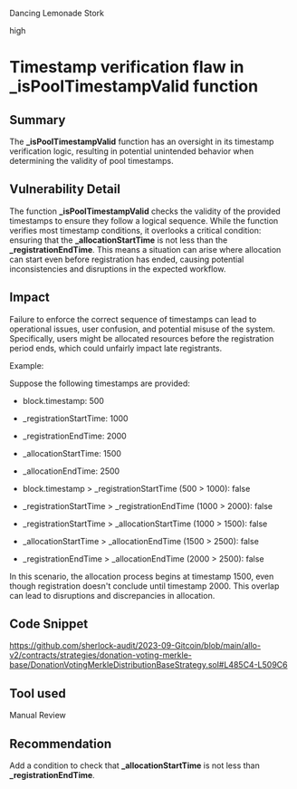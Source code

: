 Dancing Lemonade Stork

high

# Timestamp verification flaw in _isPoolTimestampValid function
## Summary

The **_isPoolTimestampValid** function has an oversight in its timestamp verification logic, resulting in potential unintended behavior when determining the validity of pool timestamps.

## Vulnerability Detail

The function **_isPoolTimestampValid** checks the validity of the provided timestamps to ensure they follow a logical sequence. While the function verifies most timestamp conditions, it overlooks a critical condition: ensuring that the **_allocationStartTime** is not less than the **_registrationEndTime**. This means a situation can arise where allocation can start even before registration has ended, causing potential inconsistencies and disruptions in the expected workflow.

## Impact

Failure to enforce the correct sequence of timestamps can lead to operational issues, user confusion, and potential misuse of the system. Specifically, users might be allocated resources before the registration period ends, which could unfairly impact late registrants.

Example:

Suppose the following timestamps are provided:

-  block.timestamp: 500
- _registrationStartTime: 1000
- _registrationEndTime: 2000
- _allocationStartTime: 1500
- _allocationEndTime: 2500

- block.timestamp > _registrationStartTime (500 > 1000): false
- _registrationStartTime > _registrationEndTime (1000 > 2000): false
-  _registrationStartTime > _allocationStartTime (1000 > 1500): false
- _allocationStartTime > _allocationEndTime (1500 > 2500): false
-  _registrationEndTime > _allocationEndTime (2000 > 2500): false

In this scenario, the allocation process begins at timestamp 1500, even though registration doesn't conclude until timestamp 2000. This overlap can lead to disruptions and discrepancies in allocation.

## Code Snippet

https://github.com/sherlock-audit/2023-09-Gitcoin/blob/main/allo-v2/contracts/strategies/donation-voting-merkle-base/DonationVotingMerkleDistributionBaseStrategy.sol#L485C4-L509C6

## Tool used

Manual Review

## Recommendation

Add a condition to check that **_allocationStartTime** is not less than **_registrationEndTime**.
